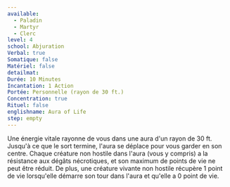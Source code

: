 ```yaml
---
available:
  - Paladin
  - Martyr
  - Clerc
level: 4
school: Abjuration
Verbal: true
Somatique: false
Matériel: false
detailmat:
Durée: 10 Minutes
Incantation: 1 Action
Portée: Personnelle (rayon de 30 ft.)
Concentration: true
Rituel: false
englishname: Aura of Life
step: empty
---
```

Une énergie vitale rayonne de vous dans une aura d'un rayon de 30 ft. Jusqu'à ce que le sort termine, l'aura se déplace pour vous garder en son centre. Chaque créature non hostile dans l'aura (vous y compris) a la résistance aux dégâts nécrotiques, et son maximum de points de vie ne peut être réduit. De plus, une créature vivante non hostile récupère 1 point de vie lorsqu'elle démarre son tour dans l'aura et qu'elle a 0 point de vie.

